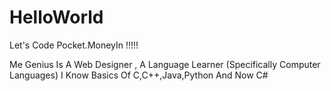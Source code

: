 # HelloWorld

Let's Code Pocket.MoneyIn !!!!!


Me Genius Is A Web Designer , A Language Learner (Specifically Computer Languages)
I Know Basics Of C,C++,Java,Python And Now C#
